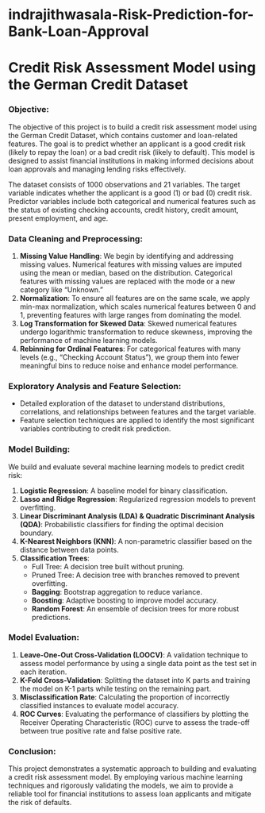 # indrajithwasala-Risk-Prediction-for-Bank-Loan-Approval

# Credit Risk Assessment Model using the German Credit Dataset

### Objective:
The objective of this project is to build a credit risk assessment model using the German Credit Dataset, which contains customer and loan-related features. The goal is to predict whether an applicant is a good credit risk (likely to repay the loan) or a bad credit risk (likely to default). This model is designed to assist financial institutions in making informed decisions about loan approvals and managing lending risks effectively.

The dataset consists of 1000 observations and 21 variables. The target variable indicates whether the applicant is a good (1) or bad (0) credit risk. Predictor variables include both categorical and numerical features such as the status of existing checking accounts, credit history, credit amount, present employment, and age.

### Data Cleaning and Preprocessing:
1. **Missing Value Handling**: We begin by identifying and addressing missing values. Numerical features with missing values are imputed using the mean or median, based on the distribution. Categorical features with missing values are replaced with the mode or a new category like “Unknown.”
2. **Normalization**: To ensure all features are on the same scale, we apply min-max normalization, which scales numerical features between 0 and 1, preventing features with large ranges from dominating the model.
3. **Log Transformation for Skewed Data**: Skewed numerical features undergo logarithmic transformation to reduce skewness, improving the performance of machine learning models.
4. **Rebinning for Ordinal Features**: For categorical features with many levels (e.g., “Checking Account Status”), we group them into fewer meaningful bins to reduce noise and enhance model performance.

### Exploratory Analysis and Feature Selection:
- Detailed exploration of the dataset to understand distributions, correlations, and relationships between features and the target variable.
- Feature selection techniques are applied to identify the most significant variables contributing to credit risk prediction.

### Model Building:
We build and evaluate several machine learning models to predict credit risk:
1. **Logistic Regression**: A baseline model for binary classification.
2. **Lasso and Ridge Regression**: Regularized regression models to prevent overfitting.
3. **Linear Discriminant Analysis (LDA) & Quadratic Discriminant Analysis (QDA)**: Probabilistic classifiers for finding the optimal decision boundary.
4. **K-Nearest Neighbors (KNN)**: A non-parametric classifier based on the distance between data points.
5. **Classification Trees**: 
   - Full Tree: A decision tree built without pruning.
   - Pruned Tree: A decision tree with branches removed to prevent overfitting.
   - **Bagging**: Bootstrap aggregation to reduce variance.
   - **Boosting**: Adaptive boosting to improve model accuracy.
   - **Random Forest**: An ensemble of decision trees for more robust predictions.

### Model Evaluation:
1. **Leave-One-Out Cross-Validation (LOOCV)**: A validation technique to assess model performance by using a single data point as the test set in each iteration.
2. **K-Fold Cross-Validation**: Splitting the dataset into K parts and training the model on K-1 parts while testing on the remaining part.
3. **Misclassification Rate**: Calculating the proportion of incorrectly classified instances to evaluate model accuracy.
4. **ROC Curves**: Evaluating the performance of classifiers by plotting the Receiver Operating Characteristic (ROC) curve to assess the trade-off between true positive rate and false positive rate.

### Conclusion:
This project demonstrates a systematic approach to building and evaluating a credit risk assessment model. By employing various machine learning techniques and rigorously validating the models, we aim to provide a reliable tool for financial institutions to assess loan applicants and mitigate the risk of defaults.
